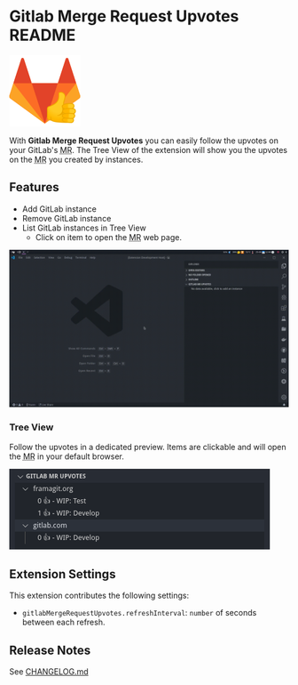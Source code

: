 # Gitlab Merge Request Upvotes README

!["Official GitLab Merge Request Upvotes Extension Logo"](./images/gitlab-merge-request-upvotes.png)

With **Gitlab Merge Request Upvotes** you can easily follow the upvotes on your
GitLab's <abbr title="Merge Request">MR</abbr>. The Tree View of the extension
will show you the upvotes on the <abbr title="Merge Request">MR</abbr> you
created by instances.

## Features

* Add GitLab instance
* Remove GitLab instance
* List GitLab instances in Tree View
  * Click on item to open the <abbr title="Merge Request">MR</abbr> web page.

![Demo](./docs/demo.gif)

### Tree View

Follow the upvotes in a dedicated preview. Items are clickable and will open 
the <abbr title="Merge Request">MR</abbr> in your default browser.

![Tree View](./docs/treeview.png)

## Extension Settings

This extension contributes the following settings:

* `gitlabMergeRequestUpvotes.refreshInterval`: `number` of seconds between each
  refresh.

## Release Notes

See [CHANGELOG.md](./CHANGELOG.md)
